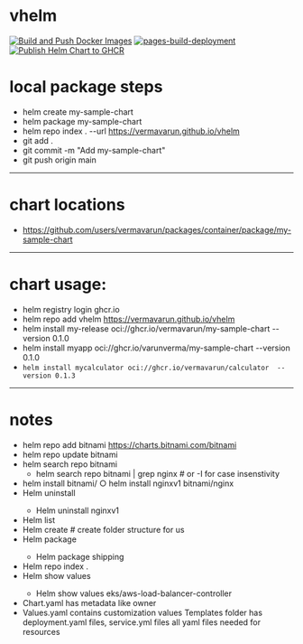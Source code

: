 # vhelm

[![Build and Push Docker Images](https://github.com/vermavarun/vhelm/actions/workflows/build-images.yaml/badge.svg)](https://github.com/vermavarun/vhelm/actions/workflows/build-images.yaml)
[![pages-build-deployment](https://github.com/vermavarun/vhelm/actions/workflows/pages/pages-build-deployment/badge.svg)](https://github.com/vermavarun/vhelm/actions/workflows/pages/pages-build-deployment)
[![Publish Helm Chart to GHCR](https://github.com/vermavarun/vhelm/actions/workflows/build-charts.yaml/badge.svg)](https://github.com/vermavarun/vhelm/actions/workflows/build-charts.yaml)

# local package steps

- helm create my-sample-chart
- helm package my-sample-chart
- helm repo index . --url https://vermavarun.github.io/vhelm
- git add .
- git commit -m "Add my-sample-chart"
- git push origin main

---

# chart locations

- https://github.com/users/vermavarun/packages/container/package/my-sample-chart

---

# chart usage:

- helm registry login ghcr.io
- helm repo add vhelm https://vermavarun.github.io/vhelm
- helm install my-release oci://ghcr.io/vermavarun/my-sample-chart --version 0.1.0
- helm install myapp oci://ghcr.io/varunverma/my-sample-chart --version 0.1.0
- `helm install mycalculator oci://ghcr.io/vermavarun/calculator  --version 0.1.3`

---

# notes

- helm repo add bitnami https://charts.bitnami.com/bitnami
- helm repo update bitnami
- helm search repo bitnami
    - helm search repo bitnami | grep nginx # or -I for case insenstivity
- helm install <release-name> bitnami/<chart>
    ○ helm install nginxv1 bitnami/nginx
- Helm uninstall <release-name>
  - Helm uninstall nginxv1
- Helm list
- Helm create <chat-name> # create folder structure for us
- Helm package <package-chart-name>
  - Helm package shipping
- Helm repo index .
- Helm show values <chat-name>
  - Helm show values eks/aws-load-balancer-controller
- Chart.yaml has metadata like owner
- Values.yaml contains customization values
Templates folder has deployment.yaml files, service.yml files all yaml files needed for resources